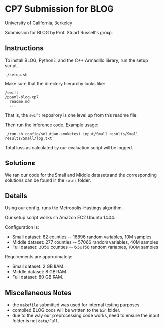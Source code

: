 # CP7 Submission for BLOG

University of California, Berkeley

Submission for BLOG by Prof. Stuart Russell's group.

## Instructions

To install BLOG, Python3, and the C++ Armadillo library, run the setup script.

    ./setup.sh

Make sure that the directory hierarchy looks like:

    /swift
    /ppaml-blog-cp7
      readme.md
      ...

That is, the `swift` repository is one level up from this readme file.

Then run the inference code. Example usage:

    ./run.sh config/solution-smoketest input/Small results/Small results/Small/log.txt

Total loss as calculated by our evaluation script will be logged.

## Solutions

We ran our code for the Small and Middle datasets and the corresponding solutions can be found in the `solns` folder.

## Details

Using our config, runs the Metropolis-Hastings algorithm.

Our setup script works on Amazon EC2 Ubuntu 14.04.

Configuration is:

- Small dataset: 82 counties -- 16896 random variables, 10M samples
- Middle dataset: 277 counties -- 57066 random variables, 40M samples
- Full dataset: 3059 counties -- 630158 random variables, 100M samples

Requirements are approximately:

- Small dataset: 2 GB RAM.
- Middle dataset: 8 GB RAM.
- Full dataset: 80 GB RAM.

## Miscellaneous Notes

- the `makefile` submitted was used for internal testing purposes.
- compiled BLOG code will be written to the `bin` folder.
- due to the way our preprocessing code works, need to ensure the input folder is not `data/Full`.